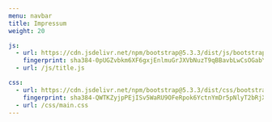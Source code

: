 ```yaml
---
menu: navbar
title: Impressum
weight: 20

js:
  - url: https://cdn.jsdelivr.net/npm/bootstrap@5.3.3/dist/js/bootstrap.min.js
    fingerprint: sha384-0pUGZvbkm6XF6gxjEnlmuGrJXVbNuzT9qBBavbLwCsOGabYfZo0T0to5eqruptLy
  - url: /js/title.js

css:
  - url: https://cdn.jsdelivr.net/npm/bootstrap@5.3.3/dist/css/bootstrap.min.css
    fingerprint: sha384-QWTKZyjpPEjISv5WaRU9OFeRpok6YctnYmDr5pNlyT2bRjXh0JMhjY6hW+ALEwIH
  - url: /css/main.css
---
```

